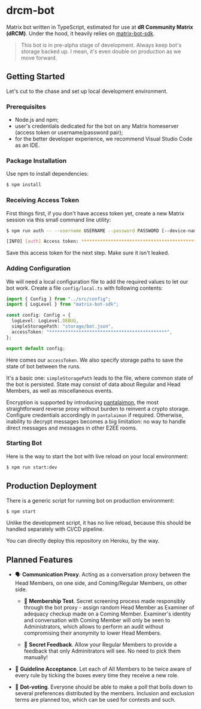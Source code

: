 # drcm-bot

Matrix bot written in TypeScript, estimated for use at __dR Community Matrix (dRCM)__. Under the hood, it heavily relies on [matrix-bot-sdk](https://github.com/turt2live/matrix-bot-sdk).

> This bot is in pre-alpha stage of development. Always keep bot's storage backed up. I mean, it's even double on production as we move forward.

## Getting Started

Let's cut to the chase and set up local development environment.

### Prerequisites

- Node.js and npm;
- user's credentials dedicated for the bot on any Matrix homeserver  (access token or username/password pair);
- for the better developer experience, we recommend Visual Studio Code as an IDE.

### Package Installation

Use npm to install dependencies:
```bash
$ npm install
```

### Receiving Access Token

First things first, if you don't have access token yet, create a new Matrix session via this small command line utility:
```bash
$ npm run auth -- --username USERNAME --password PASSWORD [--device-name HOSTNAME]

[INFO] [auth] Access token: ********************************************
```

Save this access token for the next step. Make sure it isn't leaked.

### Adding Configuration

We will need a local configuration file to add the required values to let our bot work. Create a file `config/local.ts` with following contents:
```typescript
import { Config } from "../src/config";
import { LogLevel } from "matrix-bot-sdk";

const config: Config = {
  logLevel: LogLevel.DEBUG,
  simpleStoragePath: "storage/bot.json",
  accessToken: "********************************************",
};

export default config;
```

Here comes our `accessToken`. We also specify storage paths to save the state of bot between the runs.

It's a basic one: `simpleStoragePath` leads to the file, where common state of the bot is persisted. State may consist of data about Regular and Head Members, as well as miscellaneous events.

Encryption is supported by introducing [pantalaimon](https://github.com/matrix-org/pantalaimon), the most straightforward reverse proxy without burden to reinvent a crypto storage. Configure credentials accordingly in `pantalaimon` if required. Otherwise, inability to decrypt messages becomes a big limitation: no way to handle direct messages and messages in other E2EE rooms.

### Starting Bot

Here is the way to start the bot with live reload on your local environment:
```bash
$ npm run start:dev
```

## Production Deployment

There is a generic script for running bot on production environment:
```bash
$ npm start
```

Unlike the development script, it has no live reload, because this should be handled separately with CI/CD pipeline.

You can directly deploy this repository on Heroku, by the way.

## Planned Features

- 🗣 __Communication Proxy__. Acting as a conversation proxy between the Head Members, on one side, and Coming/Regular Members, on other side.

  - 👥 __Membership Test__. Secret screening process made responsibly through the bot proxy - assign random Head Member as Examiner of adequacy checkup made on a Coming Member. Examiner's identity and conversation with Coming Member will only be seen to Administrators, which allows to perform an audit without compromising their anonymity to lower Head Members.

  - 👀 __Secret Feedback__. Allow your Regular Members to provide a feedback that only Adminitrators will see. No need to pick them manually!

- 📜 __Guideline Acceptance__. Let each of All Members to be twice aware of every rule by ticking the boxes every time they receive a new role.

- 🧮 __Dot-voting__. Everyone should be able to make a poll that boils down to several preferences distributed by the members. Inclusion and exclusion terms are planned too, which can be used for contests and such.

